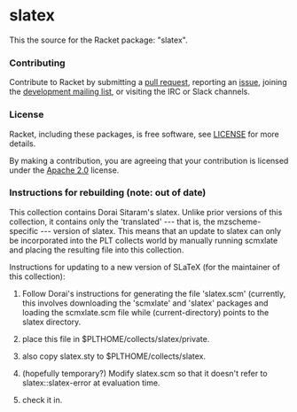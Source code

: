 # slatex

This the source for the Racket package: "slatex".

### Contributing

Contribute to Racket by submitting a [pull request], reporting an
[issue], joining the [development mailing list], or visiting the
IRC or Slack channels.

### License

Racket, including these packages, is free software, see [LICENSE]
for more details.

By making a contribution, you are agreeing that your contribution
is licensed under the [Apache 2.0] license.

### Instructions for rebuilding (note: out of date)

This collection contains Dorai Sitaram's slatex.  Unlike prior versions of this 
collection, it contains only the 'translated' --- that is, the mzscheme-specific
--- version of slatex.  This means that an update to slatex can only be incorporated
into the PLT collects world by manually running scmxlate and placing the resulting
file into this collection.

Instructions for updating to a new version of SLaTeX (for the maintainer of this 
collection):

1) Follow Dorai's instructions for generating the file 'slatex.scm' (currently,
this involves downloading the 'scmxlate' and 'slatex' packages and loading 
the scmxlate.scm file while (current-directory) points to the slatex 
directory.

2) place this file in $PLTHOME/collects/slatex/private.
3) also copy slatex.sty to $PLTHOME/collects/slatex.

4) (hopefully temporary?) Modify slatex.scm so that it doesn't refer to
   slatex::slatex-error at evaluation time.

5) check it in.


[Apache 2.0]: https://www.apache.org/licenses/LICENSE-2.0.txt
[pull request]: https://github.com/racket/slatex/pulls
[issue]: https://github.com/racket/slatex/issues
[development mailing list]: https://lists.racket-lang.org
[LICENSE]: LICENSE
